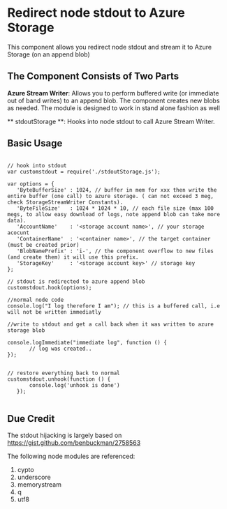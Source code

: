 # Redirect node stdout to Azure Storage #
This component allows you redirect node stdout and stream it to Azure Storage (on an append blob)

## The Component Consists of Two Parts ##
**Azure Stream Writer**: Allows you to perform buffered write (or immediate out of band writes) to an append blob. The component creates new blobs as needed. The module is designed to work in stand alone fashion as well

** stdoutStorage **: Hooks into node stdout to call Azure Stream Writer.


## Basic Usage ##
```

// hook into stdout
var customstdout = require('./stdoutStorage.js');

var options = {
   'ByteBufferSize' : 1024, // buffer in mem for xxx then write the entire buffer (one call) to azure storage. ( can not exceed 3 meg, check StorageStreamWriter Constants).
   'ByteFileSize'   : 1024 * 1024 * 10, // each file size (max 100 megs, to allow easy download of logs, note append blob can take more data).
   'AccountName'    : '<storage account name>', // your storage acocunt
   'ContainerName'  : '<container name>', // the target container (must be created prior)
   'BlobNamePrefix' : 'i-', // the component overflow to new files (and create them) it will use this prefix.
   'StorageKey'     : '<storage account key>' // storage key
};

// stdout is redirected to azure append blob
customstdout.hook(options);

//normal node code
console.log("I log therefore I am"); // this is a buffered call, i.e will not be written immediatly

//write to stdout and get a call back when it was written to azure storage blob

console.logImmediate("immediate log", function () {
       // log was created..
});


// restore everything back to normal
customstdout.unhook(function () {
       console.log('unhook is done')
   });


```

## Due Credit ##
The stdout hijacking is largely based on https://gist.github.com/benbuckman/2758563

The following node modules are referenced:
1. cypto
2. underscore
3. memorystream
4. q
5. utf8
